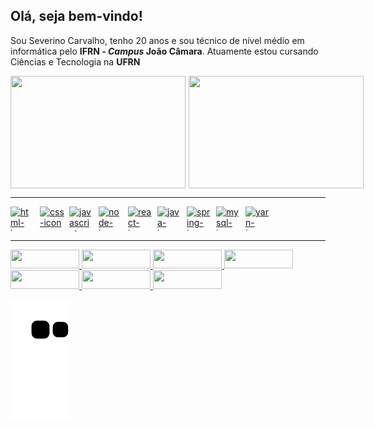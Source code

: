 ## Olá, seja bem-vindo!

Sou Severino Carvalho, tenho 20 anos e sou técnico de nível médio em informática pelo **IFRN - *Campus* João Câmara**. Atuamente estou cursando Ciências e Tecnologia na **UFRN**

<div>
  <a href="https://github.com/severino-carvalho">
  <div style="display:flex; gap:5px;">
    <img 
    height="180em"
    width="280em" 
    src="https://github-readme-stats.vercel.app/api?username=severino-carvalho&show_icons=true&theme=gruvbox&include_all_commits=true&count_private=true&hide_border=true" />
    <img
    height="180em" 
    width="280em" 
    src="https://github-readme-stats.vercel.app/api/top-langs/?username=severino-carvalho&layout=compact&langs_count=7&theme=gruvbox&show_icons=true&hide_border=true"/>
  </div>
</div>

-----

<div style="display: flex; gap: 7px;">
  <img align="center" alt="html-icon" height="40" width="40" src="https://cdn.jsdelivr.net/gh/devicons/devicon/icons/html5/html5-original-wordmark.svg" />
  <img align="center" alt="css-icon" height="40" width="40" src="https://cdn.jsdelivr.net/gh/devicons/devicon/icons/css3/css3-original-wordmark.svg" />
  <img align="center" alt="javascript-icon" height="40" width="40" src="https://cdn.jsdelivr.net/gh/devicons/devicon/icons/javascript/javascript-original.svg" />
  <!--
  <img align="center" alt="Icon-Ts" height="40" width="40" src="https://raw.githubusercontent.com/devicons/devicon/master/icons/typescript/typescript-plain.svg" />
  -->
  <img align="center" alt="node-icon" height="40" width="40" src="https://cdn.jsdelivr.net/gh/devicons/devicon/icons/nodejs/nodejs-original.svg" />
  <img align="center" alt="react-icon" height="40" width="40" src="https://cdn.jsdelivr.net/gh/devicons/devicon/icons/react/react-original-wordmark.svg" />
  <img align="center" alt="java-icon" height="40" width="40" src="https://cdn.jsdelivr.net/gh/devicons/devicon/icons/java/java-original-wordmark.svg" /> 
  <img align="center" alt="spring-icon" height="40" width="40" src="https://cdn.jsdelivr.net/gh/devicons/devicon/icons/spring/spring-original-wordmark.svg" /> 
  <img align="center" alt="mysql-icon" height="40" width="40" src="https://cdn.jsdelivr.net/gh/devicons/devicon/icons/mysql/mysql-original-wordmark.svg" />
  <img align="center" alt="yarn-icon" height="40" width="40" src="https://cdn.jsdelivr.net/gh/devicons/devicon/icons/yarn/yarn-original-wordmark.svg" />
  </div>

<div> 

---

<div>
  <!--  Discord -->
  <a 
  href="https://discord.gg/9WpdURtWKE" 
  target="_blank">
    <img
    style="width: 110px; height: 30px;" 
    src="https://img.shields.io/badge/Discord-7289DA?style=for-the-badge&logo=discord&logoColor=white" 
    target="_blank" />
  </a>
  <!--  GitHub  -->
  <a 
  href="http://github.com/severino-carvalho"
  target="_blank">
    <img 
    style="width: 110px; height: 30px;"
    src="https://img.shields.io/badge/GitHub-100000?style=for-the-badge&logo=github&logoColor=white" target="_blank">
  </a>
  <!--  Gmail  -->
  <a href="mailto:severinocarvalho14@gmail.com">
    <img 
    style="width: 110px; height: 30px;"
    src="https://camo.githubusercontent.com/571384769c09e0c66b45e39b5be70f68f552db3e2b2311bc2064f0d4a9f5983b/68747470733a2f2f696d672e736869656c64732e696f2f62616467652f476d61696c2d4431343833363f7374796c653d666f722d7468652d6261646765266c6f676f3d676d61696c266c6f676f436f6c6f723d7768697465" 
    data-canonical-src="https://img.shields.io/badge/Gmail-D14836?style=for-the-badge&logo=gmail&logoColor=white" />
  </a>
  <!--  Instagram  -->
  <a 
  href="https://www.instagram.com/dev_severino/" 
  target="_blank">
    <img 
    style="width: 110px; height: 30px;"
    src="https://img.shields.io/badge/-Instagram-%23E4405F?style=for-the-badge&logo=instagram&logoColor=white" target="_blank" />
  </a>
  <!--  LinkedIn  -->
  <a 
  href="https://www.linkedin.com/in/dev-severino-carvalho/"
  target="_blank">
    <img 
    style="width: 110px; height: 30px;"
    src="https://img.shields.io/badge/-LinkedIn-%230077B5?style=for-the-badge&logo=linkedin&logoColor=white" target="_blank">
  </a> 
  <!--  Twitter  -->
  <a 
  href="https://twitter.com/dev_severino" 
  target="_blank">
    <img 
    style="width: 110px; height: 30px;"
    src="https://img.shields.io/badge/Twitter-1DA1F2?style=for-the-badge&logo=twitter&logoColor=white" 
    target="_blank">
  </a>
  <!--  WhatsApp  -->
  <a 
  href="https://wa.me/5584994650540"
  target="_blank">
    <img 
    style="width: 110px; height: 30px;"
    src="https://img.shields.io/badge/WhatsApp-25D366?style=for-the-badge&logo=whatsapp&logoColor=white" target="_blank">
  </a>

</div>

  ![Snake animation](https://github.com/severino-carvalho/severino-carvalho/blob/output/github-contribution-grid-snake.svg)
 
</div>

